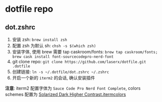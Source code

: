 # dotfile repo

## dot.zshrc
1. 安装 zsh: `brew install zsh`
1. 配置 zsh 为默认 sh: `chsh -s $(which zsh)`
1. 安装字体, 使用 brew 需要 tap caskroom/fonts: `brew tap caskroom/fonts; brew cask install font-sourcecodepro-nerd-font`
1. git clone repo: `git clone https://github.com/laserx/dotfile.git .dotfile`
1. 创建链接: `ln -s ~/.dotfile/dot.zshrc ~/.zshrc`
1. 开启一个新的 `iterm2` 的会话, 确认安装插件

**注意**: iterm2 配置字体为 `Sauce Code Pro Nerd Font Complete`, colors schemes 配置为 [Solarized Dark Higher Contrast.itermcolors](https://github.com/mbadolato/iTerm2-Color-Schemes/blob/master/schemes/Solarized%20Dark%20Higher%20Contrast.itermcolors)